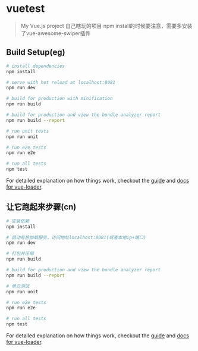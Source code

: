 # vuetest

> My Vue.js project
> 自己瞎玩的项目
> npm install的时候要注意，需要多安装了vue-awesome-swiper插件

## Build Setup(eg)

``` bash
# install dependencies
npm install

# serve with hot reload at localhost:8081
npm run dev

# build for production with minification
npm run build

# build for production and view the bundle analyzer report
npm run build --report

# run unit tests
npm run unit

# run e2e tests
npm run e2e

# run all tests
npm test
```

For detailed explanation on how things work, checkout the [guide](http://vuejs-templates.github.io/webpack/) and [docs for vue-loader](http://vuejs.github.io/vue-loader).


## 让它跑起来步骤(cn)

``` bash
# 安装依赖
npm install

# 启动有热加载服务，访问地址localhost:8081(或者本地ip+端口)
npm run dev

# 打包并压缩
npm run build

# build for production and view the bundle analyzer report
npm run build --report

# 单元测试
npm run unit

# run e2e tests
npm run e2e

# run all tests
npm test
```

For detailed explanation on how things work, checkout the [guide](http://vuejs-templates.github.io/webpack/) and [docs for vue-loader](http://vuejs.github.io/vue-loader).

